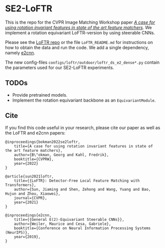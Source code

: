 # SE2-LoFTR
This is the repo for the CVPR Image Matching Workshop paper [*A case for using rotation invariant features in state of the art feature matchers*](https://arxiv.org/abs/2204.10144).
We implement a rotation equivariant LoFTR-version by using steerable CNNs.

Please see the [LoFTR repo](https://github.com/zju3dv/LoFTR) or the file `LoFTR_README.md` for instructions on how to obtain the data and run the code.
We add a single dependency, namely [e2cnn](https://github.com/QUVA-Lab/e2cnn).

The new config-files `configs/loftr/outdoor/loftr_ds_e2_dense*.py` contain the parameters used for our SE2-LoFTR experiments.

## TODOs
* Provide pretrained models.
* Implement the rotation equivariant backbone as an `EquivariantModule`.

## Cite
If you find this code useful in your research, please cite our paper as well as the LoFTR and e2cnn papers:

```
@inproceedings{bokman2022se2loftr,
    title={A case for using rotation invariant features in state of the art feature matchers},
    author={B\"okman, Georg and Kahl, Fredrik},
    booktitle={CVPRW},
    year={2022}
}

@article{sun2021loftr,
    title={{LoFTR}: Detector-Free Local Feature Matching with Transformers},
    author={Sun, Jiaming and Shen, Zehong and Wang, Yuang and Bao, Hujun and Zhou, Xiaowei},
    journal={CVPR},
    year={2021}
}

@inproceedings{e2cnn,
    title={{General E(2)-Equivariant Steerable CNNs}},
    author={Weiler, Maurice and Cesa, Gabriele},
    booktitle={Conference on Neural Information Processing Systems (NeurIPS)},
    year={2019},
}
```
